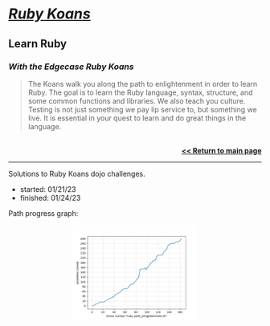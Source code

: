 # [**_Ruby Koans_**](https://www.rubykoans.com/)

## **Learn Ruby**

### _With the Edgecase Ruby Koans_

> The Koans walk you along the path to enlightenment in order to learn Ruby. The
> goal is to learn the Ruby language, syntax, structure, and some common functions
> and libraries. We also teach you culture. Testing is not just something we pay
> lip service to, but something we live. It is essential in your quest to learn
> and do great things in the language.

<br>
<div align='right'>
  <a href='https://github.com/dreisss/notebook-ruby'>
    <b> << Return to main page </b>
  </a>
</div>

---

Solutions to Ruby Koans dojo challenges.

- started: 01/21/23
- finished: 01/24/23

Path progress graph:

<div align='center'>
  <img width='50%' src='./path_progress_chart.png' />
</div>
